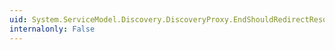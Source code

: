 ```yaml
---
uid: System.ServiceModel.Discovery.DiscoveryProxy.EndShouldRedirectResolve(System.IAsyncResult,System.Collections.ObjectModel.Collection{System.ServiceModel.Discovery.EndpointDiscoveryMetadata}@)
internalonly: False
---
```

